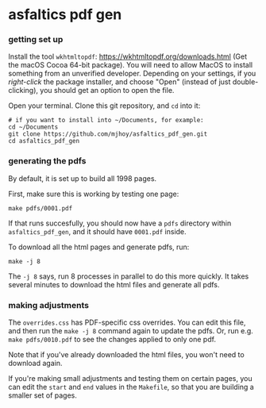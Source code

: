 # asfaltics pdf gen

### getting set up

Install the tool `wkhtmltopdf`: https://wkhtmltopdf.org/downloads.html
(Get the macOS Cocoa 64-bit package). You will need to allow MacOS to
install something from an unverified developer. Depending on your
settings, if you _right-click_ the package installer, and choose
"Open" (instead of just double-clicking), you should get an option to
open the file.

Open your terminal. Clone this git repository, and `cd` into it:

```
# if you want to install into ~/Documents, for example:
cd ~/Documents
git clone https://github.com/mjhoy/asfaltics_pdf_gen.git
cd asfaltics_pdf_gen
```

### generating the pdfs

By default, it is set up to build all 1998 pages. 

First, make sure this is working by testing one page:

```
make pdfs/0001.pdf
```
   
If that runs succesfully, you should now have a `pdfs` directory
within `asfaltics_pdf_gen`, and it should have `0001.pdf` inside.

To download all the html pages and generate pdfs, run:

```
make -j 8
```

The `-j 8` says, run 8 processes in parallel to do this more
quickly. It takes several minutes to download the html files and
generate all pdfs.

### making adjustments

The `overrides.css` has PDF-specific css overrides. You can edit this
file, and then run the `make -j 8` command again to update the
pdfs. Or, run e.g. `make pdfs/0010.pdf` to see the changes applied to
only one pdf.

Note that if you've already downloaded the html files, you won't need
to download again.

If you're making small adjustments and testing them on certain pages,
you can edit the `start` and `end` values in the `Makefile`, so that
you are building a smaller set of pages.
